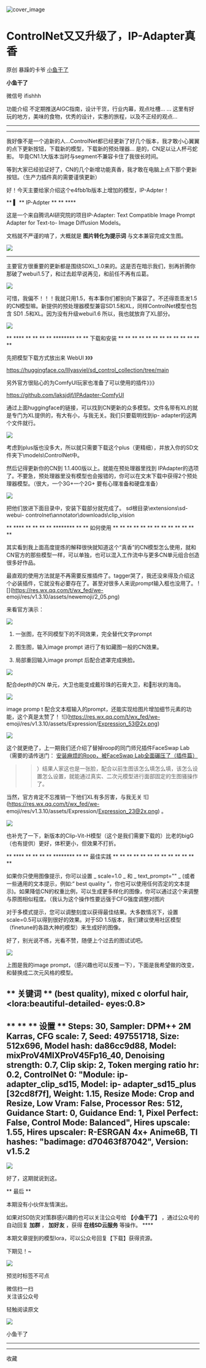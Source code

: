 ![cover_image](https://mmbiz.qpic.cn/sz_mmbiz_jpg/fY8ibThH1At7e1xe7TRU1hRsrnT8HndcIDv31dONPuMQEBXJJVntfqibUsuCXE9SXtHbNHAKgGKSoYnAatylwLqw/0?wx_fmt=jpeg)

#  ControlNet又又升级了，IP-Adapter真香

原创  暴躁的卡爷  [ 小鱼干了 ](javascript:void\(0\);)

**小鱼干了**

微信号  ifishhh

功能介绍  不定期推送AIGC指南，设计干货，行业内幕，观点吐槽... ... 这里有好玩的地方，美味的食物，优秀的设计，实惠的旅程，以及不正经的观点...

__ __

__ _ _

我好像不是一个追新的人...ControlNet都已经更新了好几个版本，我才敢小心翼翼的点下更新按钮，下载新的模型，下载新的预处理器...
是的，CN足以让人杯弓蛇影。  毕竟CN1.1大版本当时与segment不兼容卡住了我很长时间。

等到大家已经验证好了，CN的几个新增功能真香，我才敢在电脑上点下那个更新按钮。（生产力插件真的需要谨慎更新）

好！今天主要给家介绍这个e4fbb1b版本上增加的模型，IP-Adpter！

  

** **▍** ** IP-Adpter  ** ** ****

这是一个来自腾讯AI研究院的项目IP-Adapter: Text Compatible Image Prompt Adapter for Text-to-
Image Diffusion Models。

文档就不严谨的啃了，大概就是 **图片转化为提示词** 与文本兼容完成文生图。  

![](https://mmbiz.qpic.cn/sz_mmbiz_png/fY8ibThH1At7e1xe7TRU1hRsrnT8HndcIFfOKAhia4dOL0tnH7naeQBtLfF5pIvbaziaInmZNTFNDSG2P7kGibia7DQ/640?wx_fmt=png)

** **** ** ** ** ** ******** ** ** ** ** ** ** ** ** ** ** ** ** ** ** **

主要官方很重要的更新都是围绕SDXL_1.0来的。这是否在暗示我们，别再折腾你那破了webui1.5了，和过去趁早说再见，和前任不再有瓜葛。

![](https://mmbiz.qpic.cn/sz_mmbiz_png/fY8ibThH1At7e1xe7TRU1hRsrnT8HndcIEkEPibaFd1USnicTvTIz8ckpRGQHiaaNAlEJCdZvoLqQ66EAooN3evtwQ/640?wx_fmt=png)

可惜，我偏不！！！我就只用1.5，有本事你们都别向下兼容了。不还得乖乖发1.5的CN模型嘛。新提供的预处理器模型兼容SD1.5和XL，同样ControlNet模型也包含
SD1  .5和XL。因为没有升级webui1.6 所以，我也就放弃了XL部分。

![](https://mmbiz.qpic.cn/sz_mmbiz_png/fY8ibThH1At7e1xe7TRU1hRsrnT8HndcIiaByLK0VpvqG4YibTsPuPSykHv78nSzIAWCfCPKRLhIhrFEeroCb9lEg/640?wx_fmt=png)

** **** ** ** ** ** ******** ** ** 下载和安装  ** ** ** ** ** ** ** ** ** ** ** **
**

先把模型下载方式放出来 WebUI 》》》

https://huggingface.co/lllyasviel/sd_control_collection/tree/main

另外官方很贴心的为ComfyUI玩家也准备了可以使用的插件》》》

https://github.com/laksjdjf/IPAdapter-ComfyUI

通过上面huggingface的链接，可以找到CN更新的众多模型。文件名带有XL的就是专门为XL提供的，有大有小，与我无关。我们只要载明找到ip-
adapter的这两个文件就行。

![](https://mmbiz.qpic.cn/sz_mmbiz_png/fY8ibThH1At7e1xe7TRU1hRsrnT8HndcIXSYOpoIM8VgUKCtZgePzBFXq4w3Ke6lzBXRSk8mC5Y0bPsuFbkcNZg/640?wx_fmt=png)

考虑到plus版也没多大，所以就只需要下载这个plus（更精细），并放入你的SD文件夹下\models\ControlNet中。  

然后记得更新你的CN到  1.1.400版以上。就能在预处理器里找到
IPAdapter的选项了。不要急，预处理器里没有模型也会报错的，你可以在文末下载中获得2个预处理器模型。（很大，一个3G+一个2G+
要有心理准备和硬盘准备）  

![](https://mmbiz.qpic.cn/sz_mmbiz_png/fY8ibThH1At7e1xe7TRU1hRsrnT8HndcI7Ozy3BLgGQOwWWOoUZLtaxZbcicueGMFl5b0DZlLqQficWQMON6gqkpA/640?wx_fmt=png)

把他们放进下面目录中，安装下载部分就完成了。  sd根目录\extensions\sd-webui-
controlnet\annotator\downloads\clip_vision

  

** **** ** ** ** ** ******** ** ** 如何使用  ** ** ** ** ** ** ** ** ** ** ** **
**

其实看到我上面高度提炼的解释很快就知道这个“真香”的CN模型怎么使用，就和CN官方的那些模型一样，可以单独，也可以混入工作流中与更多CN单元组合创造很多好作品。

最直观的使用方法就是不再需要反推插件了。tagger哭了，我还没来得及介绍这个必装插件，它就没有必要存在了。甚至对很多人来说prompt输入框也没用了。
![](https://res.wx.qq.com/t/wx_fed/we-
emoji/res/v1.3.10/assets/newemoji/2_05.png)

来看官方演示：  

![](https://mmbiz.qpic.cn/sz_mmbiz_png/fY8ibThH1At7e1xe7TRU1hRsrnT8HndcIvq3eTB0He9o5KnGOrIyIske7XCQicFoGSX88ZNxACiaR8lEg5NCbZdvg/640?wx_fmt=png)

  1. 一张图，在不同模型下的不同效果，完全替代文字prompt   

  2. 图生图，输入image prompt 进行了有如藏图一般的CN效果。 

  3. 局部重回输入image prompt 后配合遮罩完成换脸。 

  

![](https://mmbiz.qpic.cn/sz_mmbiz_png/fY8ibThH1At7e1xe7TRU1hRsrnT8HndcIp8eDWAe9BPvYkHDMsOs7W4NicLPwfG1FsABbL72aTYXdawYiauexGbbQ/640?wx_fmt=png)

配合depth的CN 单元，大卫也能变成戴珍珠的石膏大卫，和🍓形状的海岛。

![](https://mmbiz.qpic.cn/sz_mmbiz_png/fY8ibThH1At7e1xe7TRU1hRsrnT8HndcIo3CicypQY7Y2aLlFX5TKQ4xICkFozNpDvtEGyztsYQS0eEN9wmjibncg/640?wx_fmt=png)

image promp  t 配合文本框输入的prompt，还能实现给图片增加细节元素的功能，这个真是太赞了！
![](https://res.wx.qq.com/t/wx_fed/we-
emoji/res/v1.3.10/assets/Expression/Expression_53@2x.png)

![](https://mmbiz.qpic.cn/sz_mmbiz_png/fY8ibThH1At7e1xe7TRU1hRsrnT8HndcIVw5qWk6lw9NiapicuyViaeGun76puiaHvYvCBIX6ickzSY78MEKEhuK5hTw/640?wx_fmt=png)

这个就更绝了，上一期我们还介绍了替掉roop的同门师兄插件FaceSwap Lab（需要的请传送门：  [ 安装麻烦的Roop，被FaceSwap
Lab全面碾压了（插件篇）
](http://mp.weixin.qq.com/s?__biz=MzIxNDU3MzkxOA==&mid=2247485721&idx=1&sn=f4470a2684c7cae1aecccde36bfa5a8f&chksm=97a43f28a0d3b63e56a197933247481a4213fc09fcf9aae528893b6d8dad852ae1e44659f90c&scene=21#wechat_redirect)
>> ）结果人家这也是一张脸，配合以前生图该怎么填怎么填，该怎么设置怎么设置，就能通过真实、二次元模型进行面部固定的生图骚操作了。

当然，官方肯定不忘推销一下他们XL有多厉害，与我无关 ![](https://res.wx.qq.com/t/wx_fed/we-
emoji/res/v1.3.10/assets/Expression/Expression_23@2x.png) 。

![](https://mmbiz.qpic.cn/sz_mmbiz_png/fY8ibThH1At7e1xe7TRU1hRsrnT8HndcIEEKcwpMp7ibdenUFWs7WicCNEasDpN1kYglsldcG0zMXwnDNuic72JYTg/640?wx_fmt=png)

也补充了一下，新版本的Clip-Vit-H模型（这个是我们需要下载的）比老的bigG（也有提供）更好，体积更小，但效果不打折。

** **** ** ** ** ** ******** ** ** 最佳实践  ** ** ** ** ** ** ** ** ** ** ** **
**

如果你只使用图像提示，你可以设置  _ scale=1.0  _ 和  _ text_prompt=""  _ (或者一些通用的文本提示，例如:“
best quality
”，你也可以使用任何否定的文本提示)。如果降低CN的权重比例，可以生成更多样化的图像，你可以通过这个来调整与原图相似程度。（我认为这个操作性要远强于CFG强度调整对图片

对于多模式提示，您可以调整刻度以获得最佳结果。大多数情况下，设置scale=0.5可以得到很好的效果。对于SD
1.5版本，我们建议使用社区模型（finetune的各路大神的模型）来生成好的图像。

  

好了，别光说不练，光看不赞，随便上个过去的图试试吧。

![](https://mmbiz.qpic.cn/sz_mmbiz_png/fY8ibThH1At7e1xe7TRU1hRsrnT8HndcI2y5wvulsJhaGu4YoQLHZOgdFY05alvGITbkrEiaYLgDbicMLnMm9ApPw/640?wx_fmt=png)

上图是我的image prompt，（感兴趣也可以反推一下），下面是我希望做的改变，和替换成二次元风格的模型。

** 关键词  ** (best quality),  mixed c  olorful hair,<lora:beautiful-detailed-
eyes:0.8>  
---  
** ** ** 设置  ** Steps: 30, Sampler: DPM++ 2M Karras, CFG scale: 7, Seed:
497551718, Size: 512x696, Model hash: da86cc9d88, Model:
mixProV4MIXProV45Fp16_40, Denoising strength: 0.7, Clip skip: 2, Token merging
ratio hr: 0.2, ControlNet 0: "Module: ip-adapter_clip_sd15, Model: ip-
adapter_sd15_plus [32cd8f7f], Weight: 1.15, Resize Mode: Crop and Resize, Low
Vram: False, Processor Res: 512, Guidance Start: 0, Guidance End: 1, Pixel
Perfect: False, Control Mode: Balanced", Hires upscale: 1.55, Hires upscaler:
R-ESRGAN 4x+ Anime6B, TI hashes: "badimage: d70463f87042", Version: v1.5.2  
---  
  
![](https://mmbiz.qpic.cn/sz_mmbiz_png/fY8ibThH1At7e1xe7TRU1hRsrnT8HndcI4jicrjmZCaUUcJQMmuyEBjY1bcHX9jBuRFDr89jGkcRY3qgsWjRuaBw/640?wx_fmt=png)

好了，这期就说到这。

  

  

** 最后  **

本期没有小伙伴友情演出。

如果对SD防灾对策群感兴趣的也可以关注公众号给 **【小鱼干了】** ，通过公众号的自动回复 **加群** ， **加好友** ，获得
**在线SD云服务** 等操作。  ****

本期文章提到的模型lora，可以公众号回复【下载】获得资源。

下期见！~

  

![](https://mmbiz.qpic.cn/sz_mmbiz_png/fY8ibThH1At5wtvRxKRkN4GWicE93NRia42mINp8NB5HRDKfsnj48CgOiaReyfq5NjYNzTyq80PiczoianApmUnpTsNA/640?wx_fmt=png&wxfrom=5&wx_lazy=1&wx_co=1)

预览时标签不可点

微信扫一扫  
关注该公众号



轻触阅读原文

![](http://mmbiz.qpic.cn/sz_mmbiz_png/fY8ibThH1At6iciciaKY5WZ4ib8CVibVnVHRJwGj6ksg7fk0tzTMuLPsvptv6zswtKfCLNFwYr9aIBGkjiaYGBWtibwnOQ/0?wx_fmt=png)

小鱼干了







****



****



  收藏

